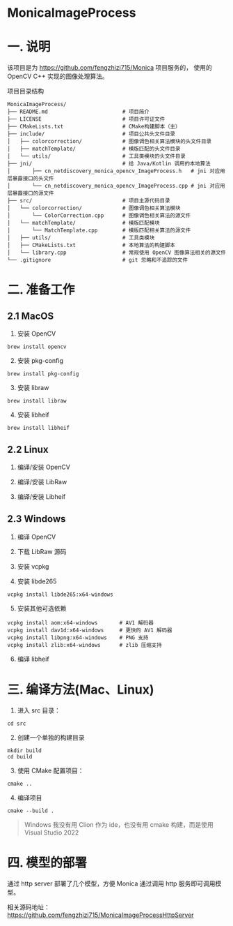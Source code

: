# MonicaImageProcess

# 一. 说明
该项目是为 https://github.com/fengzhizi715/Monica 项目服务的， 使用的 OpenCV C++ 实现的图像处理算法。

项目目录结构

```
MonicaImageProcess/
├── README.md                        # 项目简介
├── LICENSE                          # 项目许可证文件
├── CMakeLists.txt                   # CMake构建脚本（主）
├── include/                         # 项目公共头文件目录
│   ├── colorcorrection/             # 图像调色相关算法模块的头文件目录
│   ├── matchTemplate/               # 模版匹配的头文件目录
│   └── utils/                       # 工具类模块的头文件目录
├── jni/                             # 给 Java/Kotlin 调用的本地算法
│       ├── cn_netdiscovery_monica_opencv_ImageProcess.h   # jni 对应用层暴露接口的头文件
│       └── cn_netdiscovery_monica_opencv_ImageProcess.cpp # jni 对应用层暴露接口的源文件
├── src/                             # 项目主源代码目录
│   └── colorcorrection/             # 图像调色相关算法模块
│       └── ColorCorrection.cpp      # 图像调色相关算法的源文件
│   └── matchTemplate/               # 模版匹配模块
│       └── MatchTemplate.cpp        # 模版匹配相关算法的源文件
│   ├── utils/                       # 工具类模块
│   ├── CMakeLists.txt               # 本地算法的构建脚本
│   └── library.cpp                  # 常规使用 OpenCV 图像算法相关的源文件
└── .gitignore                       # git 忽略和不追踪的文件
```

# 二. 准备工作

## 2.1 MacOS
1. 安装 OpenCV
```
brew install opencv
```

2. 安装 pkg-config
```
brew install pkg-config
```

3. 安装 libraw
```
brew install libraw
```

4. 安装 libheif
```
brew install libheif
```

## 2.2 Linux
1. 编译/安装 OpenCV

2. 编译/安装 LibRaw

3. 编译/安装 Libheif

## 2.3 Windows
1. 编译 OpenCV

2. 下载 LibRaw 源码

3. 安装 vcpkg

4. 安装 libde265
```
vcpkg install libde265:x64-windows
```

5. 安装其他可选依赖
```
vcpkg install aom:x64-windows       # AV1 解码器
vcpkg install dav1d:x64-windows     # 更快的 AV1 解码器
vcpkg install libpng:x64-windows    # PNG 支持
vcpkg install zlib:x64-windows      # zlib 压缩支持
```

6. 编译 libheif

# 三. 编译方法(Mac、Linux)

1. 进入 src 目录：
```
cd src
```

2. 创建一个单独的构建目录
```
mkdir build
cd build
```

3. 使用 CMake 配置项目：
```
cmake ..
```

4. 编译项目
```
cmake --build .
```

> Windows 我没有用 Clion 作为 ide，也没有用 cmake 构建，而是使用 Visual Studio 2022

# 四. 模型的部署

通过 http server 部署了几个模型，方便 Monica 通过调用 http 服务即可调用模型。

相关源码地址：
https://github.com/fengzhizi715/MonicaImageProcessHttpServer